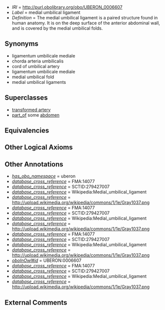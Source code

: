  * *IRI* = http://purl.obolibrary.org/obo/UBERON_0006607
 * *Label* = medial umbilical ligament
 * *Definition* = The medial umbilical ligament is a paired structure found in human anatomy. It is on the deep surface of the anterior abdominal wall, and is covered by the medial umbilical folds.

## Synonyms

 * ligamentum umbilicale mediale
 * chorda arteria umbilicalis
 * cord of umbilical artery
 * ligamentum umbilicale mediale
 * medial umbilical fold
 * medial umbilical ligaments

## Superclasses

 * [transformed artery](../../UBERON/91/UBERON_0006591.md)
 * [part_of](../../BFO/50/BFO_0000050.md) some [abdomen](../../UBERON/16/UBERON_0000916.md)

## Equivalencies


## Other Logical Axioms


## Other Annotations

 * *[has_obo_namespace](../../ce/oboInOwl#hasOBONamespace.md)* = uberon
 * *[database_cross_reference](../../ef/oboInOwl#hasDbXref.md)* = FMA:14077
 * *[database_cross_reference](../../ef/oboInOwl#hasDbXref.md)* = SCTID:279427007
 * *[database_cross_reference](../../ef/oboInOwl#hasDbXref.md)* = Wikipedia:Medial_umbilical_ligament
 * *[database_cross_reference](../../ef/oboInOwl#hasDbXref.md)* = http://upload.wikimedia.org/wikipedia/commons/1/1e/Gray1037.png
 * *[database_cross_reference](../../ef/oboInOwl#hasDbXref.md)* = FMA:14077
 * *[database_cross_reference](../../ef/oboInOwl#hasDbXref.md)* = SCTID:279427007
 * *[database_cross_reference](../../ef/oboInOwl#hasDbXref.md)* = Wikipedia:Medial_umbilical_ligament
 * *[database_cross_reference](../../ef/oboInOwl#hasDbXref.md)* = http://upload.wikimedia.org/wikipedia/commons/1/1e/Gray1037.png
 * *[database_cross_reference](../../ef/oboInOwl#hasDbXref.md)* = FMA:14077
 * *[database_cross_reference](../../ef/oboInOwl#hasDbXref.md)* = SCTID:279427007
 * *[database_cross_reference](../../ef/oboInOwl#hasDbXref.md)* = Wikipedia:Medial_umbilical_ligament
 * *[database_cross_reference](../../ef/oboInOwl#hasDbXref.md)* = http://upload.wikimedia.org/wikipedia/commons/1/1e/Gray1037.png
 * *[oboInOwl#id](../../id/oboInOwl#id.md)* = UBERON:0006607
 * *[database_cross_reference](../../ef/oboInOwl#hasDbXref.md)* = FMA:14077
 * *[database_cross_reference](../../ef/oboInOwl#hasDbXref.md)* = SCTID:279427007
 * *[database_cross_reference](../../ef/oboInOwl#hasDbXref.md)* = Wikipedia:Medial_umbilical_ligament
 * *[database_cross_reference](../../ef/oboInOwl#hasDbXref.md)* = http://upload.wikimedia.org/wikipedia/commons/1/1e/Gray1037.png

## External Comments

